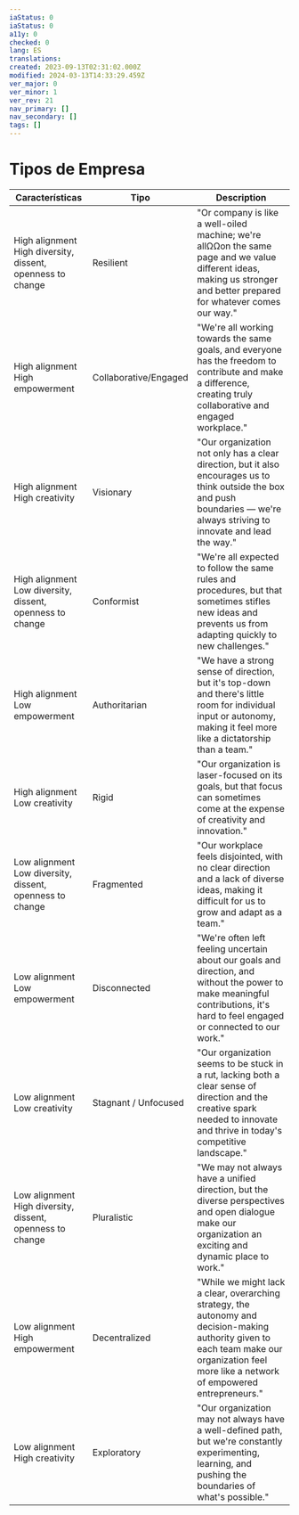 ```yaml
---
iaStatus: 0
iaStatus: 0
a11y: 0
checked: 0
lang: ES
translations: 
created: 2023-09-13T02:31:02.000Z
modified: 2024-03-13T14:33:29.459Z
ver_major: 0
ver_minor: 1
ver_rev: 21
nav_primary: []
nav_secondary: []
tags: []
---
```

# Tipos de Empresa 


| Características | Tipo            | Description|
|---------|---------------------|----------------|
| High alignment <br/>High diversity, dissent, openness to change | Resilient | "Or company is like a well-oiled machine; we're allΩΩon the same page and we value different ideas, making us stronger and better prepared for whatever comes our way." |
| High alignment<br/> High empowerment | Collaborative/Engaged  | "We're all working towards the same goals, and everyone has the freedom to contribute and make a difference, creating   truly collaborative and engaged workplace." |
| High alignment<br/>High creativity |  Visionary | "Our organization not only has a clear direction, but it also encourages us to think outside the box and push boundaries — we're always striving to innovate and lead the way." |
| High alignment <br/>Low diversity, dissent, openness to change | Conformist | "We're all expected to follow the same rules and procedures, but that sometimes stifles new ideas and prevents us from adapting quickly to new challenges." |
| High alignment <br/>Low empowerment | Authoritarian | "We have a strong sense of direction, but it's top-down and there's little room for individual input or autonomy, making it feel more like a dictatorship than a team." |
| High alignment <br/>Low creativity | Rigid | "Our organization is laser-focused on its goals, but that focus can sometimes come at the expense of creativity and innovation." |
| Low alignment <br/>Low diversity, dissent, openness to change | Fragmented | "Our workplace feels disjointed, with no clear direction and a lack of diverse ideas, making it difficult for us to grow and adapt as a team." |
| Low alignment <br/>Low empowerment | Disconnected | "We're often left feeling uncertain about our goals and direction, and without the power to make meaningful contributions, it's hard to feel engaged or connected to our work." |
| Low alignment <br/>Low creativity  | Stagnant / Unfocused | "Our organization seems to be stuck in a rut, lacking both a clear sense of direction and the creative spark needed to innovate and thrive in today's competitive landscape." |
| Low alignment <br/>High diversity, dissent, openness to change | Pluralistic | "We may not always have a unified direction, but the diverse perspectives and open dialogue make our organization an exciting and dynamic place to work." |
| Low alignment <br/>High empowerment | Decentralized | "While we might lack a clear, overarching strategy, the autonomy and decision-making authority given to each team make our organization feel more like a network of empowered entrepreneurs." |
| Low alignment <br/>High creativity | Exploratory | "Our organization may not always have a well-defined path, but we're constantly experimenting, learning, and pushing the boundaries of what's possible." |
















